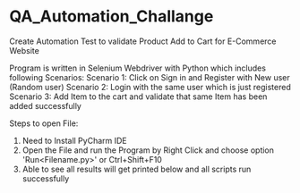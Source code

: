 # QA_Automation_Challange
Create Automation Test to validate Product Add to Cart for E-Commerce Website

Program is written in Selenium Webdriver with Python which includes following Scenarios:
Scenario 1: Click on Sign in and Register with New user (Random user)
Scenario 2: Login with the same user which is just registered
Scenario 3: Add Item to the cart and validate that same Item has been added successfully

Steps to open File:
1. Need to Install PyCharm IDE
2. Open the File and run the Program by Right Click and choose option 'Run<Filename.py>' or Ctrl+Shift+F10
3. Able to see all results will get printed below and all scripts run successfully
